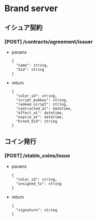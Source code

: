 # Brand server

## イシュア契約

### [POST] /contracts/agreement/issuer

- params
  ```
  {
    "name": string,
    "did": string
  }
  ```
- return
  ```
  {
    "color_id": string,
    "script_pubkey": string,
    "redeem_script": string,
    "contracted_at": datetime, 
    "effect_at": datetime, 
    "expire_at": datetime,
    "brand_did": string
  }
  ```

## コイン発行

### [POST] /stable_coins/issue

- params
  ```
  {
    "color_id": string,
    "unsigned_tx": string
  }
  ```
- return
  ```
  {
    "signature": string
  }
  ```
